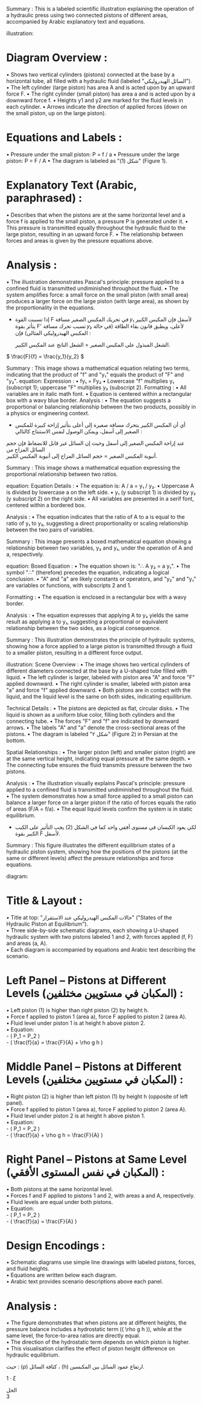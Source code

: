 Summary : This is a labeled scientific illustration explaining the operation of a hydraulic press using two connected pistons of different areas, accompanied by Arabic explanatory text and equations.

illustration:
# Diagram Overview :
  • Shows two vertical cylinders (pistons) connected at the base by a horizontal tube, all filled with a hydraulic fluid (labeled "السائل الهيدروليكي").
  • The left cylinder (large piston) has area A and is acted upon by an upward force F.
  • The right cylinder (small piston) has area a and is acted upon by a downward force f.
  • Heights y1 and y2 are marked for the fluid levels in each cylinder.
  • Arrows indicate the direction of applied forces (down on the small piston, up on the large piston).

# Equations and Labels :
  • Pressure under the small piston: P = f / a
  • Pressure under the large piston: P = F / A
  • The diagram is labeled as "شكل (1)" (Figure 1).

# Explanatory Text (Arabic, paraphrased) :
  • Describes that when the pistons are at the same horizontal level and a force f is applied to the small piston, a pressure P is generated under it.
  • This pressure is transmitted equally throughout the hydraulic fluid to the large piston, resulting in an upward force F.
  • The relationship between forces and areas is given by the pressure equations above.

# Analysis :
  • The illustration demonstrates Pascal's principle: pressure applied to a confined fluid is transmitted undiminished throughout the fluid.
  • The system amplifies force: a small force on the small piston (with small area) produces a larger force on the large piston (with large area), as shown by the proportionality in the equations. <!-- figure, from page 0 (l=0.081,t=0.072,r=0.892,b=0.243), with ID 96c0c06e-ebea-4e19-94c2-753d8859c92d -->

- إذا تسببت القوة F في تحريك المكبس الصغير مسافة 𝑦₁ لأسفل فإن المكبس الكبير يتأثر بقوة F' تسبب تحرك مسافة 𝑦₂ لأعلى، ويطبق قانون بقاء الطاقة (في حالة المكبس الهيدروليكي المثالي) فإن :
  
  الشغل المبذول على المكبس الصغير = الشغل الناتج عند المكبس الكبير. <!-- text, from page 0 (l=0.065,t=0.246,r=0.837,b=0.322), with ID 5e961eab-2888-4b9b-bd11-8331cfe1a5b4 -->

$ \frac{F}{f} = \frac{y_1}{y_2} $ <!-- text, from page 0 (l=0.613,t=0.326,r=0.765,b=0.380), with ID 337a2dfb-b35b-49e8-9b9d-7248378ae014 -->

Summary : This image shows a mathematical equation relating two terms, indicating that the product of "f" and "y₁" equals the product of "F" and "y₂".
equation:
  Expression :
    • fy₁ = Fy₂
    • Lowercase "f" multiplies y₁ (subscript 1); uppercase "F" multiplies y₂ (subscript 2).
  Formatting :
    • All variables are in italic math font.
    • Equation is centered within a rectangular box with a wavy blue border.
  Analysis :
    • The equation suggests a proportional or balancing relationship between the two products, possibly in a physics or engineering context. <!-- figure, from page 0 (l=0.308,t=0.325,r=0.456,b=0.380), with ID 4ef4ef06-6a53-4cdb-878f-ce8efea9b735 -->

- أي أن المكبس الكبير يتحرك مسافة صغيرة إلى أعلى بتأثير إزاحة كبيرة للمكبس الصغير إلى أسفل،
ويمكن الوصول لنفس الاستنتاج كالتالي : <!-- text, from page 0 (l=0.065,t=0.381,r=0.837,b=0.433), with ID ac15f1fc-c252-43af-94ed-68094d5bdfbf -->

عند إزاحة المكبس الصغير إلى أسفل وحيث إن السائل غير قابل للانضغاط فإن حجم السائل المزاح من  
أنبوبة المكبس الصغير = حجم السائل المزاح إلى أنبوبة المكبس الكبير. <!-- text, from page 0 (l=0.064,t=0.434,r=0.824,b=0.484), with ID 94f5584f-daf3-40f4-8fdf-0f8b5892da4c -->

Summary : This image shows a mathematical equation expressing the proportional relationship between two ratios.

equation:
Equation Details :
  • The equation is: A / a = y₁ / y₂.
  • Uppercase A is divided by lowercase a on the left side.
  • y₁ (y subscript 1) is divided by y₂ (y subscript 2) on the right side.
  • All variables are presented in a serif font, centered within a bordered box.

Analysis :
  • The equation indicates that the ratio of A to a is equal to the ratio of y₁ to y₂, suggesting a direct proportionality or scaling relationship between the two pairs of variables. <!-- figure, from page 0 (l=0.618,t=0.486,r=0.763,b=0.543), with ID 8a252a49-4df1-45bb-b936-7c1ed99e3cc5 -->

Summary : This image presents a boxed mathematical equation showing a relationship between two variables, y₂ and y₁, under the operation of A and a, respectively.

equation:
Boxed Equation :
  • The equation shown is: "∴ A y₂ = a y₁".
  • The symbol "∴" (therefore) precedes the equation, indicating a logical conclusion.
  • "A" and "a" are likely constants or operators, and "y₂" and "y₁" are variables or functions, with subscripts 2 and 1.

Formatting :
  • The equation is enclosed in a rectangular box with a wavy border.

Analysis :
  • The equation expresses that applying A to y₂ yields the same result as applying a to y₁, suggesting a proportional or equivalent relationship between the two sides, as a logical consequence. <!-- figure, from page 0 (l=0.311,t=0.487,r=0.481,b=0.543), with ID f6fff958-26e2-4f31-87d3-0c7279a6cd90 -->

Summary : This illustration demonstrates the principle of hydraulic systems, showing how a force applied to a large piston is transmitted through a fluid to a smaller piston, resulting in a different force output.

illustration:
Scene Overview :
  • The image shows two vertical cylinders of different diameters connected at the base by a U-shaped tube filled with liquid.
  • The left cylinder is larger, labeled with piston area "A" and force "F" applied downward.
  • The right cylinder is smaller, labeled with piston area "a" and force "f" applied downward.
  • Both pistons are in contact with the liquid, and the liquid level is the same on both sides, indicating equilibrium.

Technical Details :
  • The pistons are depicted as flat, circular disks.
  • The liquid is shown as a uniform blue color, filling both cylinders and the connecting tube.
  • The forces "F" and "f" are indicated by downward arrows.
  • The labels "A" and "a" denote the cross-sectional areas of the pistons.
  • The diagram is labeled "شكل ۲" (Figure 2) in Persian at the bottom.

Spatial Relationships :
  • The larger piston (left) and smaller piston (right) are at the same vertical height, indicating equal pressure at the same depth.
  • The connecting tube ensures the fluid transmits pressure between the two pistons.

Analysis :
  • The illustration visually explains Pascal's principle: pressure applied to a confined fluid is transmitted undiminished throughout the fluid.
  • The system demonstrates how a small force applied to a small piston can balance a larger force on a larger piston if the ratio of forces equals the ratio of areas (F/A = f/a).
  • The equal liquid levels confirm the system is in static equilibrium. <!-- figure, from page 0 (l=0.061,t=0.476,r=0.270,b=0.615), with ID 737d2a1f-740d-47b0-b883-1dc9827d98d3 -->

- لكي يعود الكبسان في مستوى أفقي واحد كما في الشكل (2) يجب التأثير على الكبب الكبير بقوة F لأسفل. <!-- text, from page 0 (l=0.313,t=0.549,r=0.837,b=0.598), with ID cd1b0bbe-682d-4d5d-a1a0-4444238d11d7 -->

Summary : This figure illustrates the different equilibrium states of a hydraulic piston system, showing how the positions of the pistons (at the same or different levels) affect the pressure relationships and force equations.

diagram:  
# Title & Layout :  
  • Title at top: "حالات المكبس الهيدروليكي عند الاستقرار" ("States of the Hydraulic Piston at Equilibrium").  
  • Three side-by-side schematic diagrams, each showing a U-shaped hydraulic system with two pistons labeled 1 and 2, with forces applied (f, F) and areas (a, A).  
  • Each diagram is accompanied by equations and Arabic text describing the scenario.

# Left Panel – Pistons at Different Levels (المكبان في مستويين مختلفين) :  
  • Left piston (1) is higher than right piston (2) by height h.  
  • Force f applied to piston 1 (area a), force F applied to piston 2 (area A).  
  • Fluid level under piston 1 is at height h above piston 2.  
  • Equation:  
    - \( P_1 = P_2 \)  
    - \( \frac{f}{a} = \frac{F}{A} + \rho g h \)

# Middle Panel – Pistons at Different Levels (المكبان في مستويين مختلفين) :  
  • Right piston (2) is higher than left piston (1) by height h (opposite of left panel).  
  • Force f applied to piston 1 (area a), force F applied to piston 2 (area A).  
  • Fluid level under piston 2 is at height h above piston 1.  
  • Equation:  
    - \( P_1 = P_2 \)  
    - \( \frac{f}{a} + \rho g h = \frac{F}{A} \)

# Right Panel – Pistons at Same Level (المكبان في نفس المستوى الأفقي) :  
  • Both pistons at the same horizontal level.  
  • Forces f and F applied to pistons 1 and 2, with areas a and A, respectively.  
  • Fluid levels are equal under both pistons.  
  • Equation:  
    - \( P_1 = P_2 \)  
    - \( \frac{f}{a} = \frac{F}{A} \)

# Design Encodings :  
  • Schematic diagrams use simple line drawings with labeled pistons, forces, and fluid heights.  
  • Equations are written below each diagram.  
  • Arabic text provides scenario descriptions above each panel.

# Analysis :  
  • The figure demonstrates that when pistons are at different heights, the pressure balance includes a hydrostatic term (\( \rho g h \)), while at the same level, the force-to-area ratios are directly equal.  
  • The direction of the hydrostatic term depends on which piston is higher.  
  • This visualisation clarifies the effect of piston height difference on hydraulic equilibrium. <!-- figure, from page 0 (l=0.113,t=0.626,r=0.893,b=0.906), with ID 5d34959e-5c7b-4ba6-af24-90e15e488e8c -->

حيث : (ρ) كثافة السائل ، (h) ارتفاع عمود السائل بين المكبسين. <!-- text, from page 0 (l=0.391,t=0.912,r=0.887,b=0.936), with ID 2703a1c9-7245-4354-bbc1-ac182c2f51db -->

$1 \cdot \xi$ <!-- marginalia, from page 0 (l=0.872,t=0.947,r=0.909,b=0.963), with ID caf98aa4-5ecf-4517-9839-d9e6250d6382 -->

الحل  
3 <!-- marginalia, from page 0 (l=0.923,t=0.065,r=0.952,b=0.127), with ID f351efc4-58a1-42cb-9adc-1c9a143d94c6 -->